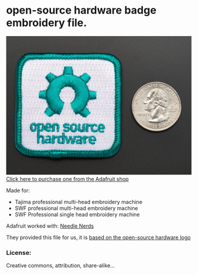 # open-source hardware badge embroidery file.

<a href="https://www.adafruit.com/product/477"><img src="./assets/image.jpg?raw=true" width="500px"><br/>Click here to purchase one from the Adafruit shop</a>

Made for:

- Tajima professional multi-head embroidery machine
- SWF professional multi-head embroidery machine
- SWF Professional single head embroidery machine

Adafruit worked with:
[Needle Nerds](http://www.NeedleNerds.com)

They provided this file for us, it is [based on the open-source hardware logo](https://www.oshwa.org/open-source-hardware-logo/)

### License: 
Creative commons, attribution, share-alike…
